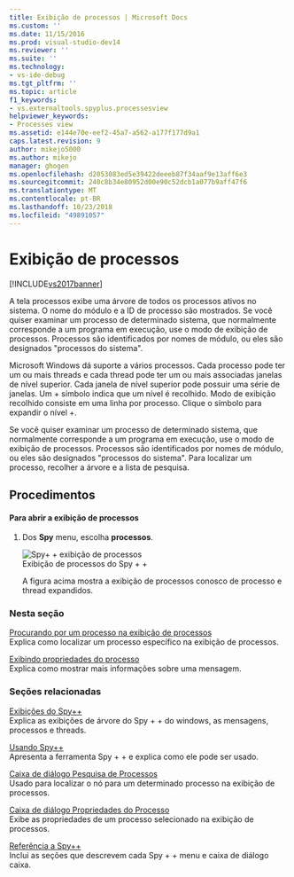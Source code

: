 ```yaml
---
title: Exibição de processos | Microsoft Docs
ms.custom: ''
ms.date: 11/15/2016
ms.prod: visual-studio-dev14
ms.reviewer: ''
ms.suite: ''
ms.technology:
- vs-ide-debug
ms.tgt_pltfrm: ''
ms.topic: article
f1_keywords:
- vs.externaltools.spyplus.processesview
helpviewer_keywords:
- Processes view
ms.assetid: e144e70e-eef2-45a7-a562-a177f177d9a1
caps.latest.revision: 9
author: mikejo5000
ms.author: mikejo
manager: ghogen
ms.openlocfilehash: d2053083ed5e39422deeeb87f34aaf9e13aff6e3
ms.sourcegitcommit: 240c8b34e80952d00e90c52dcb1a077b9aff47f6
ms.translationtype: MT
ms.contentlocale: pt-BR
ms.lasthandoff: 10/23/2018
ms.locfileid: "49891057"
---
```

# <a name="processes-view"></a>Exibição de processos
[!INCLUDE[vs2017banner](../includes/vs2017banner.md)]

A tela processos exibe uma árvore de todos os processos ativos no sistema. O nome do módulo e a ID de processo são mostrados. Se você quiser examinar um processo de determinado sistema, que normalmente corresponde a um programa em execução, use o modo de exibição de processos. Processos são identificados por nomes de módulo, ou eles são designados "processos do sistema".  
  
 Microsoft Windows dá suporte a vários processos. Cada processo pode ter um ou mais threads e cada thread pode ter um ou mais associadas janelas de nível superior. Cada janela de nível superior pode possuir uma série de janelas. Um + símbolo indica que um nível é recolhido. Modo de exibição recolhido consiste em uma linha por processo. Clique o símbolo para expandir o nível +.  
  
 Se você quiser examinar um processo de determinado sistema, que normalmente corresponde a um programa em execução, use o modo de exibição de processos. Processos são identificados por nomes de módulo, ou eles são designados "processos do sistema". Para localizar um processo, recolher a árvore e a lista de pesquisa.  
  
## <a name="procedures"></a>Procedimentos  
  
#### <a name="to-open-the-processes-view"></a>Para abrir a exibição de processos  
  
1. Dos **Spy** menu, escolha **processos**.  
  
   ![Spy&#43; &#43; exibição de processos](../debugger/media/spy-processes.png "Spy + + _Processes")  
   Exibição de processos do Spy + +  
  
   A figura acima mostra a exibição de processos conosco de processo e thread expandidos.  
  
### <a name="in-this-section"></a>Nesta seção  
 [Procurando por um processo na exibição de processos](../debugger/how-to-search-for-a-process-in-processes-view.md)  
 Explica como localizar um processo específico na exibição de processos.  
  
 [Exibindo propriedades do processo](../debugger/how-to-display-process-properties.md)  
 Explica como mostrar mais informações sobre uma mensagem.  
  
### <a name="related-sections"></a>Seções relacionadas  
 [Exibições do Spy++](../debugger/spy-increment-views.md)  
 Explica as exibições de árvore do Spy + + do windows, as mensagens, processos e threads.  
  
 [Usando Spy++](../debugger/using-spy-increment.md)  
 Apresenta a ferramenta Spy + + e explica como ele pode ser usado.  
  
 [Caixa de diálogo Pesquisa de Processos](../debugger/process-search-dialog-box.md)  
 Usado para localizar o nó para um determinado processo na exibição de processos.  
  
 [Caixa de diálogo Propriedades do Processo](../debugger/process-properties-dialog-box.md)  
 Exibe as propriedades de um processo selecionado na exibição de processos.  
  
 [Referência a Spy++](../debugger/spy-increment-reference.md)  
 Inclui as seções que descrevem cada Spy + + menu e caixa de diálogo caixa.



